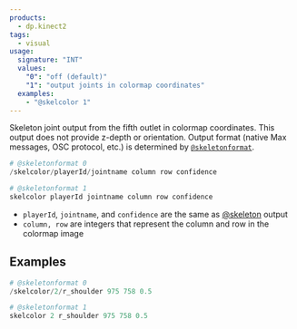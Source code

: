 ```yaml
---
products:
  - dp.kinect2
tags:
  - visual
usage:
  signature: "INT"
  values:
    "0": "off (default)"
    "1": "output joints in colormap coordinates"
  examples:
    - "@skelcolor 1"
---
```


Skeleton joint output from the fifth outlet in colormap coordinates.
This output does not provide z-depth or orientation.
Output format (native Max messages, OSC protocol, etc.) is determined by
[`@skeletonformat`](skeletonformat.md).

```python
# @skeletonformat 0
/skelcolor/playerId/jointname column row confidence

# @skeletonformat 1
skelcolor playerId jointname column row confidence
```

* `playerId`, `jointname`, and `confidence` are the same as [@skeleton](skeleton.md) output
* `column, row` are integers that represent the column and row in the colormap image

## Examples

```python
# @skeletonformat 0
/skelcolor/2/r_shoulder 975 758 0.5

# @skeletonformat 1
skelcolor 2 r_shoulder 975 758 0.5
```
